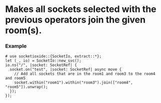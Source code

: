 # Makes all sockets selected with the previous operators join the given room(s).

### Example
```
# use socketioxide::{SocketIo, extract::*};
let (_, io) = SocketIo::new_svc();
io.ns("/", |socket: SocketRef| {
  socket.on("test", |socket: SocketRef| async move {
    // Add all sockets that are in the room1 and room3 to the room4 and room5
    socket.within("room1").within("room3").join(["room4", "room5"]).unwrap();
  });
});
